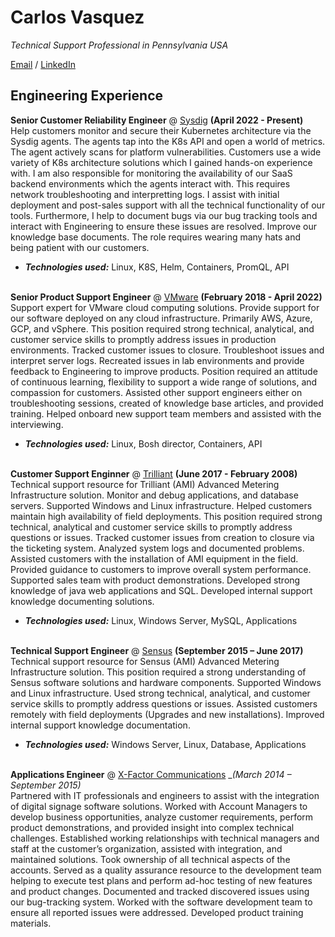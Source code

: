 # Carlos Vasquez

_Technical Support Professional in Pennsylvania USA_ <br>

[Email](mailto:vasquca@gmail.com) / [LinkedIn](https://www.linkedin.com/in/carlos-vasquez-28a8914/)

## Engineering Experience 

**Senior Customer Reliability Engineer** @ [Sysdig](https://sysdig.com) __(April 2022 - Present)__ <br>
Help customers monitor and secure their Kubernetes architecture via the Sysdig agents. The agents tap into the K8s API and open a world of metrics. The agent actively scans for platform vulnerabilities.  Customers use a wide variety of K8s architecture solutions which I gained hands-on experience with. I am also responsible for monitoring the availability of our SaaS backend environments which the agents interact with. This requires network troubleshooting and interpretting logs. I assist with initial deployment and post-sales support with all the technical functionality of our tools. Furthermore, I help to document bugs via our bug tracking tools and interact with Engineering to ensure these issues are resolved. Improve our knowledge base documents. The role requires wearing many hats and being patient with our customers.
  - **_Technologies used:_** Linux, K8S, Helm, Containers, PromQL, API
<br><br>

**Senior Product Support Engineer** @ [VMware](https://vmware.com) __(February 2018 - April 2022)__ <br>
Support expert for VMware cloud computing solutions. Provide support for our software deployed on any cloud infrastructure. Primarily AWS, Azure, GCP, and vSphere. This position required strong technical, analytical, and customer service skills to promptly address issues in production environments. Tracked customer issues to closure. Troubleshoot issues and interpret server logs. Recreated issues in lab environments and provide feedback to Engineering to improve products. Position required an attitude of continuous learning, flexibility to support a wide range of solutions, and compassion for customers. Assisted other support engineers either on troubleshooting sessions, created of knowledge base articles, and provided training. Helped onboard new support team members and assisted with the interviewing. 
  - **_Technologies used:_** Linux, Bosh director, Containers, API
<br><br>

**Customer Support Enginner** @ [Trilliant](https://trilliant.com) __(June 2017 - February 2008)__ <br>
Technical support resource for Trilliant (AMI) Advanced Metering Infrastructure solution. Monitor and debug applications, and database servers. Supported Windows and Linux infrastructure. Helped customers maintain high availability of field deployments. This position required strong technical, analytical and customer service skills to promptly address questions or issues. Tracked customer issues from creation to closure via the ticketing system. Analyzed system logs and documented problems. Assisted customers with the installation of AMI equipment in the field. Provided guidance to customers to improve overall system performance. Supported sales team with product demonstrations. Developed strong knowledge of java web applications and SQL. Developed internal support knowledge documenting solutions. 
  - **_Technologies used:_** Linux, Windows Server, MySQL, Applications
<br><br>

**Technical Support Engineer** @ [Sensus](https://sensus.com) __(September 2015 – June 2017)__ <br>
Technical support resource for Sensus (AMI) Advanced Metering Infrastructure solution. This position required a strong understanding of Sensus software solutions and hardware components. Supported Windows and Linux infrastructure. Used strong technical, analytical, and customer service skills to promptly address questions or issues. Assisted customers remotely with field deployments (Upgrades and new installations). Improved internal support knowledge documentation.
  - **_Technologies used:_** Windows Server, Linux, Database, Applications
<br><br>

**Applications Engineer** @ [X-Factor Communications](https://xfactorcom.com/) __(March 2014 – September 2015)_ <br>
Partnered with IT professionals and engineers to assist with the integration of digital signage software solutions. Worked with Account Managers to develop business opportunities, analyze customer requirements, perform product demonstrations, and provided insight into complex technical challenges. Established working relationships with technical managers and staff at the customer’s organization, assisted with integration, and maintained solutions. Took ownership of all technical aspects of the accounts. Served as a quality assurance resource to the development team helping to execute test plans and perform ad-hoc testing of new features and product changes. Documented and tracked discovered issues using our bug-tracking system. Worked with the software development team to ensure all reported issues were addressed. Developed product training materials.
<br><br>







